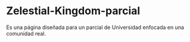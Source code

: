 # Zelestial-Kingdom-parcial
Es una página diseñada para un parcial de Universidad enfocada en una comunidad real. 
